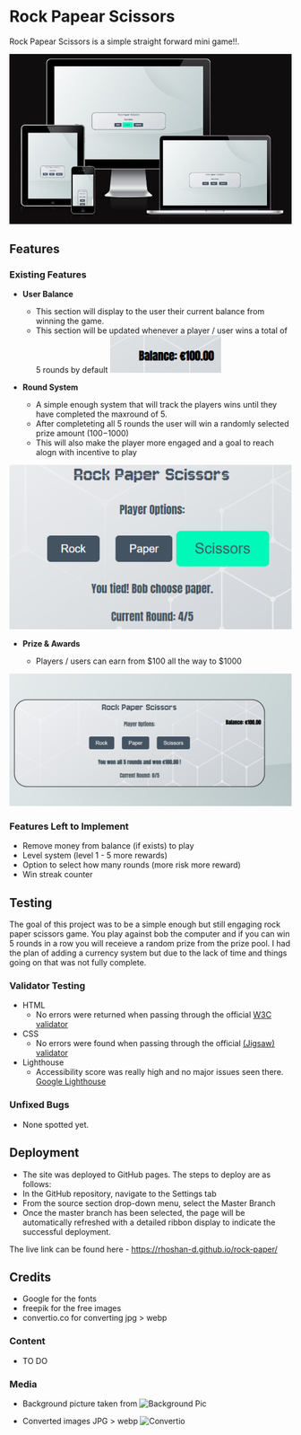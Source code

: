 # Rock Papear Scissors
  Rock Papear Scissors is a simple straight forward mini game!!. 

  ![Responsice Mockup](https://github.com/rhoshan-d/rock-paper/blob/main/readme_assets/rock_paper_mockup.png)

## Features

### Existing Features

- __User Balance__

  - This section will display to the user their current balance from winning the game.
  - This section will be updated whenever a player / user wins a total of 5 rounds by default
![User Balance](https://github.com/rhoshan-d/rock-paper/blob/main/readme_assets/rock_paper_userbal.png)

- __Round System__ 

  - A simple enough system that will track the players wins until they have completed the maxround of 5. 
  - After completeting all 5 rounds the user will win a randomly selected prize amount ($100-$1000)
  - This will also make the player more engaged and a goal to reach alogn with incentive to play

![Round System](https://github.com/rhoshan-d/rock-paper/blob/main/readme_assets/round_system.png)

- __Prize & Awards__

  - Players / users can earn from $100 all the way to $1000

![Prize & Awards](https://github.com/rhoshan-d/rock-paper/blob/main/readme_assets/prize_awards_system.png)

### Features Left to Implement

- Remove money from balance (if exists) to play
- Level system (level 1 - 5 more rewards)
- Option to select how many rounds (more risk more reward)
- Win streak counter

## Testing 

The goal of this project was to be a simple enough but still engaging rock paper scissors game. You play against bob the computer and if you can win 5 rounds in a row you will receieve a random prize from the prize pool. I had the plan of adding a currency system but due to the lack of time and things going on that was not fully complete.

### Validator Testing 

- HTML
  - No errors were returned when passing through the official [W3C validator](/readme_assets/w3html_validator.png)
- CSS
  - No errors were found when passing through the official [(Jigsaw) validator](/readme_assets/jigsaw_validator.png)
- Lighthouse 
  - Accessibility score was really high and no major issues seen there.  [Google Lighthouse](/readme_assets/lighthouse-score.png)

### Unfixed Bugs

- None spotted yet.

## Deployment

- The site was deployed to GitHub pages. The steps to deploy are as follows: 
- In the GitHub repository, navigate to the Settings tab 
- From the source section drop-down menu, select the Master Branch
- Once the master branch has been selected, the page will be automatically refreshed with a detailed ribbon display to indicate the successful deployment. 

The live link can be found here - https://rhoshan-d.github.io/rock-paper/


## Credits 

- Google for the fonts
- freepik for the free images
- convertio.co for converting jpg > webp

### Content 

- TO DO

### Media

- Background picture taken from ![Background Pic](https://www.freepik.com/)

- Converted images JPG > webp ![Convertio](https://convertio.co/)